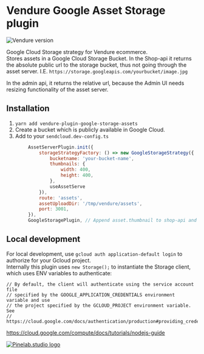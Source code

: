 # Vendure Google Asset Storage plugin

![Vendure version](https://img.shields.io/npm/dependency-version/vendure-plugin-google-storage-assets/dev/@vendure/core)

Google Cloud Storage strategy for Vendure ecommerce.  
Stores assets in a Google Cloud Storage Bucket.
In the Shop-api it returns the absolute public url to the storage bucket, thus not going through the asset server. I.E. `https://storage.googleapis.com/yourbucket/image.jpg`

In the admin api, it returns the relative url, because the Admin UI needs resizing functionality of the asset server.

## Installation

1. `yarn add vendure-plugin-google-storage-assets`
1. Create a bucket which is publicly available in Google Cloud.
1. Add to your `sendcloud.dev-config.ts`

```js
        AssetServerPlugin.init({
            storageStrategyFactory: () => new GoogleStorageStrategy({
                bucketname: 'your-bucket-name',
                thumbnails: {
                    width: 400,
                    height: 400,
                },
                useAssetServe
            }),
            route: 'assets',
            assetUploadDir: '/tmp/vendure/assets',
            port: 3001,
        }),
        GoogleStoragePlugin, // Append asset.thumbnail to shop-api and admin-api
```

## Local development

For local development, use `gcloud auth application-default login` to authorize for your Gcloud project.  
Internally this plugin uses `new Storage();` to instantiate the Storage client, which uses ENV variables to authenticate:

```
// By default, the client will authenticate using the service account file
// specified by the GOOGLE_APPLICATION_CREDENTIALS environment variable and use
// the project specified by the GCLOUD_PROJECT environment variable. See
// https://cloud.google.com/docs/authentication/production#providing_credentials_to_your_application
```

https://cloud.google.com/compute/docs/tutorials/nodejs-guide

[![Pinelab.studio logo](https://pinelab.studio/img/pinelab-logo.png)](https://pinelab.studio)
